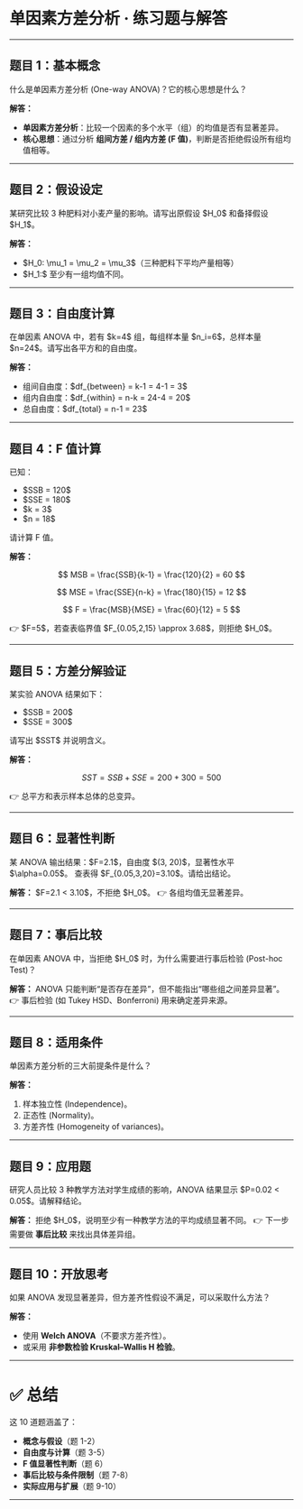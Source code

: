 

# 单因素方差分析 · 练习题与解答

---

## 题目 1：基本概念

什么是单因素方差分析 (One-way ANOVA)？它的核心思想是什么？

**解答：**

* **单因素方差分析**：比较一个因素的多个水平（组）的均值是否有显著差异。
* **核心思想**：通过分析 **组间方差 / 组内方差 (F 值)**，判断是否拒绝假设所有组均值相等。

---

## 题目 2：假设设定

某研究比较 3 种肥料对小麦产量的影响。请写出原假设 \$H\_0\$ 和备择假设 \$H\_1\$。

**解答：**

* \$H\_0: \mu\_1 = \mu\_2 = \mu\_3\$（三种肥料下平均产量相等）
* \$H\_1:\$ 至少有一组均值不同。

---

## 题目 3：自由度计算

在单因素 ANOVA 中，若有 \$k=4\$ 组，每组样本量 \$n\_i=6\$，总样本量 \$n=24\$。请写出各平方和的自由度。

**解答：**

* 组间自由度：\$df\_{between} = k-1 = 4-1 = 3\$
* 组内自由度：\$df\_{within} = n-k = 24-4 = 20\$
* 总自由度：\$df\_{total} = n-1 = 23\$

---

## 题目 4：F 值计算

已知：

* \$SSB = 120\$
* \$SSE = 180\$
* \$k = 3\$
* \$n = 18\$

请计算 F 值。

**解答：**

$$
MSB = \frac{SSB}{k-1} = \frac{120}{2} = 60
$$

$$
MSE = \frac{SSE}{n-k} = \frac{180}{15} = 12
$$

$$
F = \frac{MSB}{MSE} = \frac{60}{12} = 5
$$

👉 \$F=5\$，若查表临界值 \$F\_{0.05,2,15} \approx 3.68\$，则拒绝 \$H\_0\$。

---

## 题目 5：方差分解验证

某实验 ANOVA 结果如下：

* \$SSB = 200\$
* \$SSE = 300\$

请写出 \$SST\$ 并说明含义。

**解答：**

$$
SST = SSB + SSE = 200 + 300 = 500
$$

👉 总平方和表示样本总体的总变异。

---

## 题目 6：显著性判断

某 ANOVA 输出结果：\$F=2.1\$，自由度 \$(3, 20)\$，显著性水平 \$\alpha=0.05\$。
查表得 \$F\_{0.05,3,20}=3.10\$。请给出结论。

**解答：**
\$F=2.1 < 3.10\$，不拒绝 \$H\_0\$。
👉 各组均值无显著差异。

---

## 题目 7：事后比较

在单因素 ANOVA 中，当拒绝 \$H\_0\$ 时，为什么需要进行事后检验 (Post-hoc Test)？

**解答：**
ANOVA 只能判断“是否存在差异”，但不能指出“哪些组之间差异显著”。
👉 事后检验 (如 Tukey HSD、Bonferroni) 用来确定差异来源。

---

## 题目 8：适用条件

单因素方差分析的三大前提条件是什么？

**解答：**

1. 样本独立性 (Independence)。
2. 正态性 (Normality)。
3. 方差齐性 (Homogeneity of variances)。

---

## 题目 9：应用题

研究人员比较 3 种教学方法对学生成绩的影响，ANOVA 结果显示 \$P=0.02 < 0.05\$。请解释结论。

**解答：**
拒绝 \$H\_0\$，说明至少有一种教学方法的平均成绩显著不同。
👉 下一步需要做 **事后比较** 来找出具体差异组。

---

## 题目 10：开放思考

如果 ANOVA 发现显著差异，但方差齐性假设不满足，可以采取什么方法？

**解答：**

* 使用 **Welch ANOVA**（不要求方差齐性）。
* 或采用 **非参数检验 Kruskal–Wallis H 检验**。

---

# ✅ 总结

这 10 道题涵盖了：

* **概念与假设**（题 1-2）
* **自由度与计算**（题 3-5）
* **F 值显著性判断**（题 6）
* **事后比较与条件限制**（题 7-8）
* **实际应用与扩展**（题 9-10）



---


